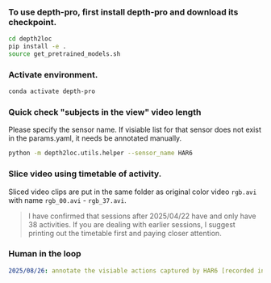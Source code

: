 ### To use depth-pro, first install depth-pro and download its checkpoint.
```bash
cd depth2loc
pip install -e .
source get_pretrained_models.sh 
```

### Activate environment.
```bash
conda activate depth-pro
```

### Quick check "subjects in the view" video length 
Please specify the sensor name. 
If visiable list for that sensor does not exist in the params.yaml, it needs be annotated manually.
```bash
python -m depth2loc.utils.helper --sensor_name HAR6
```

### Slice video using timetable of activity.
Sliced video clips are put in the same folder as original color video `rgb.avi` with name `rgb_00.avi` - `rgb_37.avi`.
> I have confirmed that sessions after 2025/04/22 have and only have 38 activities. If you are dealing with earlier sessions, I suggest printing out the timetable first and paying closer attention.


### Human in the loop
```yaml
2025/08/26: annotate the visiable actions captured by HAR6 [recorded in params.yaml as HAR6.visible_s]
```